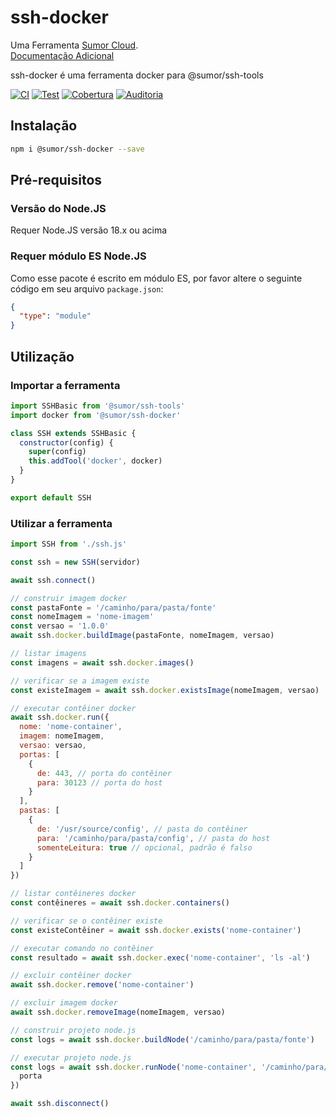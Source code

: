 # ssh-docker

Uma Ferramenta [Sumor Cloud](https://sumor.cloud).  
[Documentação Adicional](https://sumor.cloud/ssh-docker)

ssh-docker é uma ferramenta docker para @sumor/ssh-tools

[![CI](https://github.com/sumor-cloud/ssh-docker/actions/workflows/ci.yml/badge.svg)](https://github.com/sumor-cloud/ssh-docker/actions/workflows/ci.yml)
[![Test](https://github.com/sumor-cloud/ssh-docker/actions/workflows/ut.yml/badge.svg)](https://github.com/sumor-cloud/ssh-docker/actions/workflows/ut.yml)
[![Cobertura](https://github.com/sumor-cloud/ssh-docker/actions/workflows/coverage.yml/badge.svg)](https://github.com/sumor-cloud/ssh-docker/actions/workflows/coverage.yml)
[![Auditoria](https://github.com/sumor-cloud/ssh-docker/actions/workflows/audit.yml/badge.svg)](https://github.com/sumor-cloud/ssh-docker/actions/workflows/audit.yml)

## Instalação

```bash
npm i @sumor/ssh-docker --save
```

## Pré-requisitos

### Versão do Node.JS

Requer Node.JS versão 18.x ou acima

### Requer módulo ES Node.JS

Como esse pacote é escrito em módulo ES, por favor altere o seguinte código em seu arquivo `package.json`:

```json
{
  "type": "module"
}
```

## Utilização

### Importar a ferramenta

```js
import SSHBasic from '@sumor/ssh-tools'
import docker from '@sumor/ssh-docker'

class SSH extends SSHBasic {
  constructor(config) {
    super(config)
    this.addTool('docker', docker)
  }
}

export default SSH
```

### Utilizar a ferramenta

```js
import SSH from './ssh.js'

const ssh = new SSH(servidor)

await ssh.connect()

// construir imagem docker
const pastaFonte = '/caminho/para/pasta/fonte'
const nomeImagem = 'nome-imagem'
const versao = '1.0.0'
await ssh.docker.buildImage(pastaFonte, nomeImagem, versao)

// listar imagens
const imagens = await ssh.docker.images()

// verificar se a imagem existe
const existeImagem = await ssh.docker.existsImage(nomeImagem, versao)

// executar contêiner docker
await ssh.docker.run({
  nome: 'nome-container',
  imagem: nomeImagem,
  versao: versao,
  portas: [
    {
      de: 443, // porta do contêiner
      para: 30123 // porta do host
    }
  ],
  pastas: [
    {
      de: '/usr/source/config', // pasta do contêiner
      para: '/caminho/para/pasta/config', // pasta do host
      somenteLeitura: true // opcional, padrão é falso
    }
  ]
})

// listar contêineres docker
const contêineres = await ssh.docker.containers()

// verificar se o contêiner existe
const existeContêiner = await ssh.docker.exists('nome-container')

// executar comando no contêiner
const resultado = await ssh.docker.exec('nome-container', 'ls -al')

// excluir contêiner docker
await ssh.docker.remove('nome-container')

// excluir imagem docker
await ssh.docker.removeImage(nomeImagem, versao)

// construir projeto node.js
const logs = await ssh.docker.buildNode('/caminho/para/pasta/fonte')

// executar projeto node.js
const logs = await ssh.docker.runNode('nome-container', '/caminho/para/pasta/fonte', {
  porta
})

await ssh.disconnect()
```
